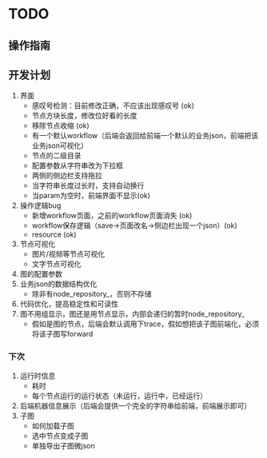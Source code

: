 
# TODO

## 操作指南

## 开发计划
1. 界面
   + 感叹号检测：目前修改正确，不应该出现感叹号 (ok)
   + 节点方块长度，修改位好看的长度
   + 移除节点收缩 (ok)
   + 有一个默认workflow（后端会返回给前端一个默认的业务json，前端把该业务json可视化）
   + 节点的二级目录
   + 配置参数从字符串改为下拉框
   + 两侧的侧边栏支持拖拉
   + 当字符串长度过长时，支持自动换行
   + 当param为空时，前端界面不显示(ok)
2. 操作逻辑bug
   + 新增workflow页面，之前的workflow页面消失 (ok)
   + workflow保存逻辑（save->页面改名->侧边栏出现一个json）(ok)
   + resource (ok)
3. 节点可视化
   + 图片/视频等节点可视化
   + 文字节点可视化
4. 图的配置参数
5. 业务json的数据结构优化
   + 除非有node_repository_，否则不存储
6. 代码优化，提高稳定性和可读性
7. 图不用组显示，图还是用节点显示，内部会递归的暂时node_repository_
   + 假如是图的节点，后端会默认调用下trace，假如想把该子图前端化，必须将该子图写forward

### 下次
1. 运行时信息
   + 耗时
   + 每个节点运行的运行状态（未运行，运行中，已经运行）
2. 后端机器信息展示（后端会提供一个完全的字符串给前端，前端展示即可）
3. 子图
   + 如何加载子图
   + 选中节点变成子图
   + 单独导出子图微json
